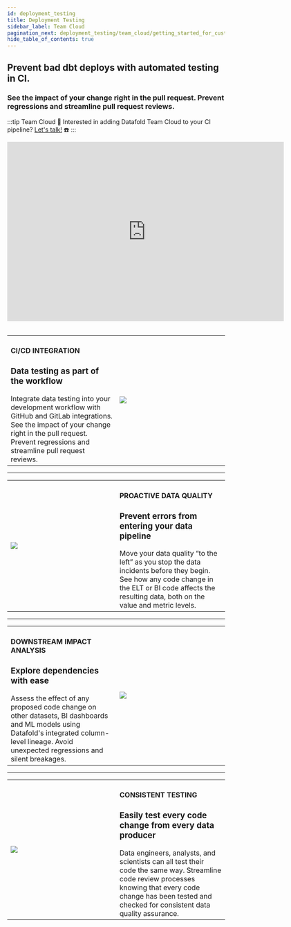 ```yaml
---
id: deployment_testing
title: Deployment Testing
sidebar_label: Team Cloud
pagination_next: deployment_testing/team_cloud/getting_started_for_customers
hide_table_of_contents: true
---
```


## Prevent bad dbt deploys with automated testing in CI.

### See the impact of your change right in the pull request. Prevent regressions and streamline pull request reviews.

:::tip Team Cloud
🔧 Interested in adding Datafold Team Cloud to your CI pipeline? [Let's talk!](https://calendly.com/d/zkz-63b-23q/see-a-demo?email=clay%20analytics%40datafold.com&first_name=Clay&last_name=Moeller&a1=) ☎️
:::
<br />
<div align="center">
    <iframe width="640" height="414" src="https://www.loom.com/embed/182d0889db6a4e75a9acb7e62e6d0b62" frameborder="0" webkitallowfullscreen mozallowfullscreen allowfullscreen></iframe>
</div>
<br />
<table>
    <tr>
        <td width="50%">
            <h4>CI/CD INTEGRATION</h4>
            <h3>Data testing as part of the workflow</h3>
            Integrate data testing into your development workflow with GitHub and GitLab integrations. See the impact of your change right in the pull request. Prevent regressions and streamline pull request reviews.
        </td>
        <td width="50%">
            <img src={'/img/deployment_testing_1.png'} />
        </td>
    </tr>
</table>

---

<table>
    <tr>
        <td width="50%">
            <img src={'/img/deployment_testing_2.png'} />
        </td>
        <td width="50%">
            <h4>PROACTIVE DATA QUALITY</h4>
            <h3>Prevent errors from entering your data pipeline</h3>
            Move your data quality “to the left” as you stop the data incidents before they begin. See how any code change in the ELT or BI code affects the resulting data, both on the value and metric levels.
        </td>
    </tr>
</table>

---

<table>
    <tr>
        <td width="50%">
            <h4>DOWNSTREAM IMPACT ANALYSIS</h4>
            <h3>Explore dependencies with ease</h3>
            Assess the effect of any proposed code change on other datasets, BI dashboards and ML models using Datafold's integrated column-level lineage. Avoid unexpected regressions and silent breakages.
        </td>
        <td width="50%">
            <img src={'/img/deployment_testing_3.png'} />
        </td>
    </tr>
</table>

---


<table>
    <tr>
        <td width="50%">
            <img src={'/img/deployment_testing_4.png'} />
        </td>
        <td width="50%">
            <h4>CONSISTENT TESTING</h4>
            <h3>Easily test every code change from every data producer</h3>
            Data engineers, analysts, and scientists can all test their code the same way. Streamline code review processes knowing that every code change has been tested and checked for consistent data quality assurance.
        </td>
    </tr>
</table>